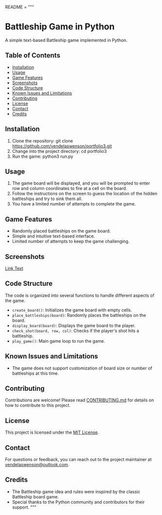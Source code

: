 README = """
# Battleship Game in Python

A simple text-based Battleship game implemented in Python.

## Table of Contents

- [Installation](#installation)
- [Usage](#usage)
- [Game Features](#game-features)
- [Screenshots](#screenshots)
- [Code Structure](#code-structure)
- [Known Issues and Limitations](#known-issues-and-limitations)
- [Contributing](#contributing)
- [License](#license)
- [Contact](#contact)
- [Credits](#credits)

## Installation

1. Clone the repository: git clone https://github.com/vendelaswenson/portfolio3.git
2. Change into the project directory: cd portfolio3
3. Run the game: python3 run.py

## Usage

1. The game board will be displayed, and you will be prompted to enter row and column coordinates to fire at a cell on the board.
2. Follow the instructions on the screen to guess the location of the hidden battleships and try to sink them all.
3. You have a limited number of attempts to complete the game.

## Game Features

- Randomly placed battleships on the game board.
- Simple and intuitive text-based interface.
- Limited number of attempts to keep the game challenging.

## Screenshots
[Link Text](./views/battleship.pdf)


## Code Structure

The code is organized into several functions to handle different aspects of the game.

- `create_board()`: Initializes the game board with empty cells.
- `place_battleships(board)`: Randomly places the battleships on the board.
- `display_board(board)`: Displays the game board to the player.
- `check_shot(board, row, col)`: Checks if the player's shot hits a battleship.
- `play_game()`: Main game loop to run the game.

## Known Issues and Limitations

- The game does not support customization of board size or number of battleships at this time.

## Contributing

Contributions are welcome! Please read [CONTRIBUTING.md](CONTRIBUTING.md) for details on how to contribute to this project.

## License

This project is licensed under the [MIT License](LICENSE).

## Contact

For questions or feedback, you can reach out to the project maintainer at vendelaswenson@outlook.com.

## Credits

- The Battleship game idea and rules were inspired by the classic Battleship board game.
- Special thanks to the Python community and contributors for their support.
"""


